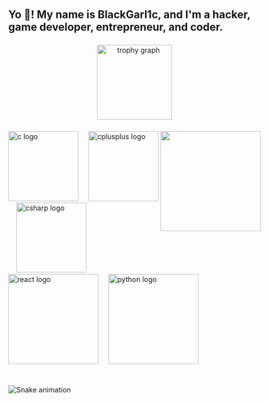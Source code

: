 

<h2 align="left">Yo 👋! My name is BlackGarl1c, and I'm a hacker, game developer, entrepreneur, and coder.</h2>

###

<div align="center">
  <img src="https://github-profile-trophy.vercel.app?username=BlackGarl1c&theme=gruvbox&no-bg=false&no-frame=false&column=8&row=2" height="150" alt="trophy graph"  />
</div>

###

<img align="right" height="200" src="https://www.letuverie.com/wp-content/uploads/2019/12/DET-ail-noir-1024x680.png"  />

###

<div align="left">
  <img src="https://cdn.jsdelivr.net/gh/devicons/devicon/icons/c/c-original.svg" height="140" alt="c logo"  />
  <img width="12" />
  <img src="https://cdn.jsdelivr.net/gh/devicons/devicon/icons/cplusplus/cplusplus-original.svg" height="140" alt="cplusplus logo"  />
  <img width="12" />
  <img src="https://cdn.jsdelivr.net/gh/devicons/devicon/icons/csharp/csharp-original.svg" height="140" alt="csharp logo"  />
  <img width="12" />
  <img src="https://cdn.jsdelivr.net/gh/devicons/devicon/icons/react/react-original.svg" height="180" alt="react logo"  />
  <img width="12" />
  <img src="https://cdn.jsdelivr.net/gh/devicons/devicon/icons/python/python-original.svg" height="180" alt="python logo"  />
</div>

###

<br clear="both">

<img src="https://raw.githubusercontent.com/BlackGarl1c/BlackGarl1c/output/snake.svg" alt="Snake animation" />

###
